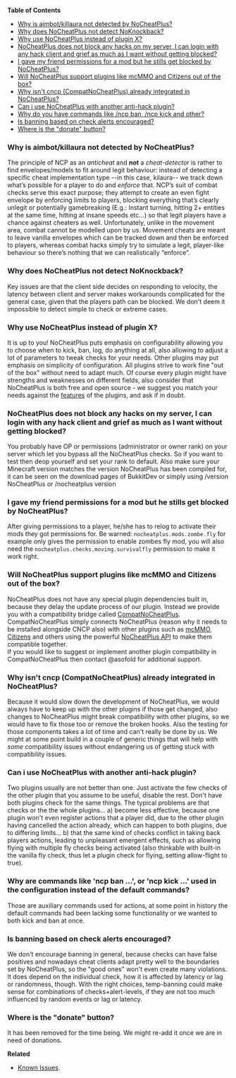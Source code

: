 **Table of Contents**
* [Why is aimbot/killaura not detected by NoCheatPlus?](FAQ#why-is-aimbot/killaura-not-detected-by-nocheatplus)
* [Why does NoCheatPlus not detect NoKnockback?](FAQ#why-does-nocheatplus-not-detect-nokncokback)
* [Why use NoCheatPlus instead of plugin X?](FAQ#why-use-nocheatplus-instead-of-plugin-x)
* [NoCheatPlus does not block any hacks on my server, I can login with any hack client and grief as much as I want without getting blocked?](FAQ#nocheatplus-does-not-block-any-hacks-on-my-server-i-can-login-with-any-hack-client-and-grief-as-much-as-i-want-without-getting-blocked)
* [I gave my friend permissions for a mod but he stills get blocked by NoCheatPlus?](FAQ#i-gave-my-friend-permissions-for-a-mod-but-he-stills-get-blocked-by-nocheatplus)
* [Will NoCheatPlus support plugins like mcMMO and Citizens out of the box?](FAQ#will-nocheatplus-support-plugins-like-mcmmo-and-citizens-out-of-the-box)
* [Why isn't cncp (CompatNoCheatPlus) already integrated in NoCheatPlus?](FAQ#why-isnt-cncp-compatnocheatplus-already-integrated-in-nocheatplus)
* [Can i use NoCheatPlus with another anti-hack plugin?](FAQ#why-do-you-have-commands-like-ncp-ban-ncp-kick-and-other)
* [Why do you have commands like /ncp ban, /ncp kick and other?](FAQ#why-use-nocheatplus-instead-of-plugin-x)
* [Is banning based on check alerts encouraged?](FAQ#is-banning-based-on-check-alerts-encouraged)
* [Where is the "donate" button?](FAQ#where-is-the-donate-button)

### Why is aimbot/killaura not detected by NoCheatPlus?

The principle of NCP as an _anticheat_ and **not** a _cheat-detector_ is rather to find envelopes/models to fit around legit behaviour: instead of detecting a specific cheat implementation type --in this case, kilaura-- we track down what’s possible for a player to do and _enforce_ that.
NCP’s suit of combat checks serve this exact purpose; they attempt to create an even fight envelope by enforcing limits to players, blocking everything that’s clearly unlegit or potentially gamebreaking (E.g.: Instant turning, hitting 2+ entities at the same time, hitting at insane speeds etc…) so that legit players have a chance against cheaters as well.
Unfortunately, unlike in the movement area, combat cannot be modelled upon by us. Movement cheats are meant to leave vanilla envelopes which can be tracked down and then be enforced to players, whereas combat hacks simply try to simulate a legit, player-like behaviour so there’s nothing that we can realistically “enforce”.  

### Why does NoCheatPlus not detect NoKnockback?
Key issues are that the client side decides on responding to velocity, the latency between client and server makes workarounds complicated for the general case, given that the players path can be blocked. We don't deem it impossible to detect simple to check or extreme cases.

### Why use NoCheatPlus instead of plugin X?
It is up to you! NoCheatPlus puts emphasis on configurability allowing you to choose when to kick, ban, log, do anything at all, also allowing to adjust a lot of parameters to tweak checks for your needs. Other plugins may put emphasis on simplicity of configuration. All plugins strive to work fine "out of the box" without need to adapt much. Of course every plugin might have strengths and weaknesses on different fields, also consider that NoCheatPlus is both free and open source - we suggest you match your needs against the [features](Features) of the plugins, and ask if in doubt.

### NoCheatPlus does not block any hacks on my server, I can login with any hack client and grief as much as I want without getting blocked?
You probably have OP or permissions (administrator or owner rank) on your server which let you bypass all the NoCheatPlus checks. So if you want to test then deop yourself and set your rank to default. Also make sure your Minecraft version matches the version NoCheatPlus has been compiled for, it can be seen on the download pages of BukkitDev or simply using /version NoCheatPlus or /nocheatplus version

### I gave my friend permissions for a mod but he stills get blocked by NoCheatPlus?
After giving permissions to a player, he/she has to relog to activate their mods they got permissions for. Be warned: `nocheatplus.mods.zombe.fly` for example only gives the permission to enable zombes fly mod, you will also need the `nocheatplus.checks.moving.survivalfly` permission to make it work right.

### Will NoCheatPlus support plugins like mcMMO and Citizens out of the box?
NoCheatPlus does not have any special plugin dependencies built in, because they delay the update process of our plugin. Instead we provide you with a compatibility bridge called [CompatNoCheatPlus].  
CompatNoCheatPlus simply connects NoCheatPlus (reason why it needs to be installed alongside CNCP also) with other plugins such as [mcMMO], [Citizens] and others using the powerful [NoCheatPlus API](API) to make them compatible together.  
If you would like to suggest or implement another plugin compatibility in CompatNoCheatPlus then contact @asofold for additional support.

### Why isn't cncp (CompatNoCheatPlus) already integrated in NoCheatPlus?
Because it would slow down the development of NoCheatPlus, we would always have to keep up with the other plugins if those get changed, also changes to NoCheatPlus might break compatibility with other plugins, so we would have to fix those too or remove the broken hooks. Also the testing for those components takes a lot of time and can't really be done by us. We might at some point build in a couple of generic things that will help with _some_ compatibility issues without endangering us of getting stuck with compatibility issues.

### Can i use NoCheatPlus with another anti-hack plugin?
Two plugins usually are not better than one. Just activate the few checks of the other plugin that you assume to be useful, disable the rest. Don't have both plugins check for the same things. The typical problems are that checks or the the whole plugins... a) become less effective, because one plugin won't even register actions that a player did, due to the other plugin having cancelled the action already, which can happen to both plugins, due to differing limits... b) that the same kind of checks conflict in taking back players actions, leading to unpleasant emergent effects, such as allowing flying with multiple fly checks being activated (also thinkable with built-in the vanilla fly check, thus let a plugin check for flying, setting allow-flight to true).

### Why are commands like 'ncp ban ...', or 'ncp kick ...' used in the configuration instead of the default commands?
Those are auxiliary commands used for actions, at some point in history the default commands had been lacking some functionality or we wanted to both kick and ban at once.

### Is banning based on check alerts encouraged?
We don't encourage banning in general, because checks can have false positives and nowadays cheat clients adapt pretty well to the boundaries set by NoCheatPlus, so the "good ones" won't even create many violations. It does depend on the individual check, how it is affected by latency or lag or randomness, though. With the right choices, temp-banning could make sense for combinations of checks+alert-levels, if they are not too much influenced by random events or lag or latency.

### Where is the "donate" button?
It has been removed for the time being. We might re-add it once we are in need of donations.

**Related**  
* [Known Issues](Known-Issues).

[CompatNoCheatPlus]:https://dev.bukkit.org/bukkit-plugins/compatnocheatplus-cncp/
[mcMMO]:https://dev.bukkit.org/bukkit-plugins/mcmmo/
[Citizens]:https://dev.bukkit.org/bukkit-plugins/citizens/
